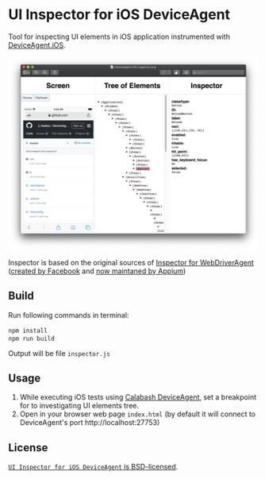 UI Inspector for iOS DeviceAgent
====================

Tool for inspecting UI elements in iOS application instrumented with [DeviceAgent.iOS](https://github.com/calabash/DeviceAgent.iOS).

![Inspector Screenshot](https://raw.githubusercontent.com/badoo/DeviceAgent.iOS.Inspector/master/screenshot.png)

Inspector is based on the original sources of [Inspector for WebDriverAgent](https://github.com/appium/WebDriverAgent/tree/fb77c4471bd679aa9bdc2ad5cfd1fd552dcf3ae5/Inspector) ([created by Facebook](https://github.com/facebookarchive/WebDriverAgent/tree/master/Inspector) and [now maintaned by Appium](https://github.com/appium/WebDriverAgent))


Build
-----

Run following commands in terminal:
```
npm install
npm run build
```

Output will be file `inspector.js`


Usage
-----

1. While executing iOS tests using [Calabash DeviceAgent](https://github.com/calabash/DeviceAgent.iOS), set a breakpoint for to investigating UI elements tree.
2. Open in your browser web page `index.html`
(by default it will connect to DeviceAgent's port http://localhost:27753)

License
-----

[`UI Inspector for iOS DeviceAgent` is BSD-licensed](LICENSE).
